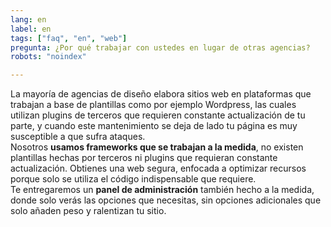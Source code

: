 ```yaml
---
lang: en
label: en
tags: ["faq", "en", "web"]
pregunta: ¿Por qué trabajar con ustedes en lugar de otras agencias?
robots: "noindex"

---
```


La mayoría de agencias de diseño elabora sitios web en plataformas que trabajan a base de plantillas como por ejemplo Wordpress, las cuales utilizan plugins de terceros que requieren constante actualización de tu parte, y cuando este mantenimiento se deja de lado tu página es muy susceptible a que sufra ataques.  
Nosotros **usamos frameworks que se trabajan a la medida**, no existen plantillas hechas por terceros ni plugins que requieran constante actualización. Obtienes una web segura, enfocada a optimizar recursos porque solo se utiliza el código indispensable que requiere.  
Te entregaremos un **panel de administración** también hecho a la medida, donde solo verás las opciones que necesitas, sin opciones adicionales que solo añaden peso y ralentizan tu sitio.